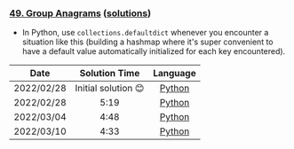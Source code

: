### [49. Group Anagrams](https://leetcode.com/problems/group-anagrams/) ([solutions](https://github.com/pete-debiase/Comprog/blob/main/Solutions/49.%20Group%20Anagrams/))
- In Python, use `collections.defaultdict` whenever you encounter a situation like this (building a hashmap where it's super convenient to have a default value automatically initialized for each key encountered).

|    Date    |   Solution Time    |                                                         Language                                                          |
|:----------:|:------------------:|:-------------------------------------------------------------------------------------------------------------------------:|
| 2022/02/28 | Initial solution 😊 |      [Python](https://github.com/pete-debiase/Comprog/blob/main/Solutions/49.%20Group%20Anagrams/group_anagrams.py)       |
| 2022/02/28 |        5:19        | [Python](https://github.com/pete-debiase/Comprog/blob/main/Solutions/49.%20Group%20Anagrams/group_anagrams_2022-02-28.py) |
| 2022/03/04 |        4:48        | [Python](https://github.com/pete-debiase/Comprog/blob/main/Solutions/49.%20Group%20Anagrams/group_anagrams_2022-03-04.py) |
| 2022/03/10 |        4:33        | [Python](https://github.com/pete-debiase/Comprog/blob/main/Solutions/49.%20Group%20Anagrams/group_anagrams_2022-03-10.py) |
